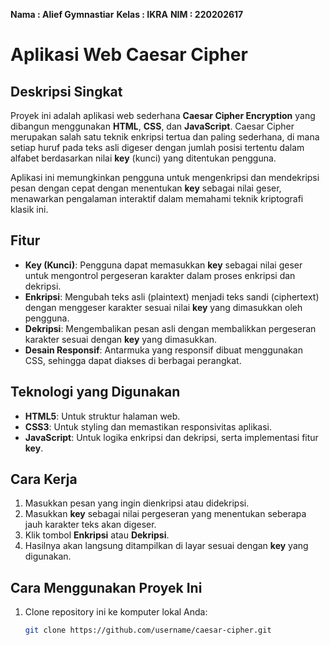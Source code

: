**Nama  : Alief Gymnastiar**
**Kelas : IKRA**
**NIM   : 220202617**

# Aplikasi Web Caesar Cipher

## Deskripsi Singkat
Proyek ini adalah aplikasi web sederhana **Caesar Cipher Encryption** yang dibangun menggunakan **HTML**, **CSS**, dan **JavaScript**. Caesar Cipher merupakan salah satu teknik enkripsi tertua dan paling sederhana, di mana setiap huruf pada teks asli digeser dengan jumlah posisi tertentu dalam alfabet berdasarkan nilai **key** (kunci) yang ditentukan pengguna.

Aplikasi ini memungkinkan pengguna untuk mengenkripsi dan mendekripsi pesan dengan cepat dengan menentukan **key** sebagai nilai geser, menawarkan pengalaman interaktif dalam memahami teknik kriptografi klasik ini.

## Fitur
- **Key (Kunci)**: Pengguna dapat memasukkan **key** sebagai nilai geser untuk mengontrol pergeseran karakter dalam proses enkripsi dan dekripsi.
- **Enkripsi**: Mengubah teks asli (plaintext) menjadi teks sandi (ciphertext) dengan menggeser karakter sesuai nilai **key** yang dimasukkan oleh pengguna.
- **Dekripsi**: Mengembalikan pesan asli dengan membalikkan pergeseran karakter sesuai dengan **key** yang dimasukkan.
- **Desain Responsif**: Antarmuka yang responsif dibuat menggunakan CSS, sehingga dapat diakses di berbagai perangkat.

## Teknologi yang Digunakan
- **HTML5**: Untuk struktur halaman web.
- **CSS3**: Untuk styling dan memastikan responsivitas aplikasi.
- **JavaScript**: Untuk logika enkripsi dan dekripsi, serta implementasi fitur **key**.

## Cara Kerja
1. Masukkan pesan yang ingin dienkripsi atau didekripsi.
2. Masukkan **key** sebagai nilai pergeseran yang menentukan seberapa jauh karakter teks akan digeser.
3. Klik tombol **Enkripsi** atau **Dekripsi**.
4. Hasilnya akan langsung ditampilkan di layar sesuai dengan **key** yang digunakan.

## Cara Menggunakan Proyek Ini
1. Clone repository ini ke komputer lokal Anda:
   ```bash
   git clone https://github.com/username/caesar-cipher.git
